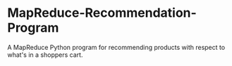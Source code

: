# MapReduce-Recommendation-Program
A MapReduce Python program for recommending products with respect to what's in a shoppers cart.
